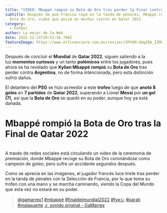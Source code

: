 ```yaml
---
title: "VIDEO: Mbappé rompió su Bota de Oro tras perder la Final contra Argentina"
subtitle: Después de que Francia cayó en la tanda de penales, Mbappé rompió su
  bota de oro, video que quizá no muchos vieron en Qatar 2022
category:
  - Futbol
author: Lo mejor de la Web
date: 2022-12-21T18:53:56.796Z
featureImage: https://www.elfinanciero.com.mx/resizer/3PVGM-GHgZ8b_IZMGs7eJ1kDV4w=/800x0/filters:format(jpg):quality(70)/cloudfront-us-east-1.images.arcpublishing.com/elfinanciero/UKYRW7XJO5HUJLT3Q7BEDAEYTI.jpg
---
```

<!--StartFragment-->

Después de concluir el **Mundial** de **Qatar 2022**, siguen saliendo a la luz **momentos curiosos** y un tanto **polémicos** entre los jugadores, pues ahora se ha revelado que **Kylian Mbappé rompió** su **Bota de Oro** tras perder contra **Argentina**, no de forma intencionada, pero esta distinción sufrió daños.

El delantero del **PSG** se hizo acreedor a este **trofeo** luego de que **anotó 8 goles** en **7 partidos** de **Qatar 2022**, superando a Lionel **Messi** por **un gol (7),** así que la **Bota de Oro** se quedó en su poder, aunque hoy ya está dañada.

<!--EndFragment-->

<h1> Mbappé rompió la Bota de Oro tras la Final de Qatar 2022</h1>
<br>
A través de redes sociales está circulando un video de la ceremonia de premiación, donde Mbappé recoge su Bota de Oro coronándose como campeón de goleo, pero sufre un accidente segundos después.

Como se aprecia en las imágenes, el jugador francés luce triste tras perder en la tanda de penales con la Selección de Francia, por lo que toma su trofeo con una mano y se marcha caminando, viendo la Copa del Mundo que esta vez no estará en su poder.

<blockquote class="tiktok-embed" cite="https://www.tiktok.com/@gamarrex1/video/7178663090005855493" data-video-id="7178663090005855493" style="max-width: 605px;min-width: 325px;" > <section> <a target="_blank" title="@gamarrex1" href="https://www.tiktok.com/@gamarrex1?refer=embed">@gamarrex1</a> <a title="mbappé" target="_blank" href="https://www.tiktok.com/tag/mbapp%C3%A9?refer=embed">#mbappé</a> <a title="finaldelmundial2022" target="_blank" href="https://www.tiktok.com/tag/finaldelmundial2022?refer=embed">#finaldelmundial2022</a> <a title="fypシ" target="_blank" href="https://www.tiktok.com/tag/fyp%E3%82%B7?refer=embed">#fypシ</a> <a title="parati" target="_blank" href="https://www.tiktok.com/tag/parati?refer=embed">#parati</a> <a title="malasuerte" target="_blank" href="https://www.tiktok.com/tag/malasuerte?refer=embed">#malasuerte</a> <a target="_blank" title="♬ sonido original - GaMarrex" href="https://www.tiktok.com/music/sonido-original-7178663057378265861?refer=embed">♬ sonido original - GaMarrex</a> </section> </blockquote> <script async src="https://www.tiktok.com/embed.js"></script>